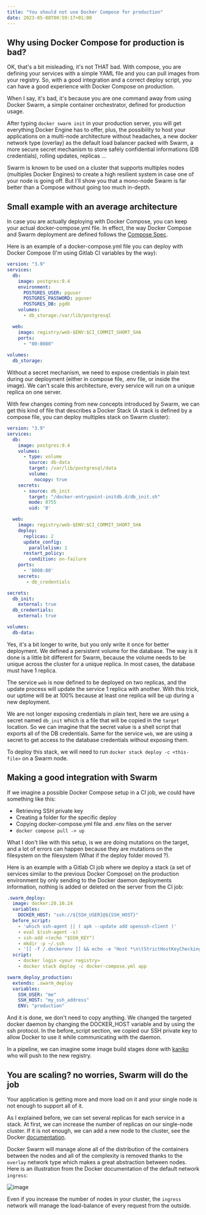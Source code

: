 ```yaml
---
title: "You should not use Docker Compose for production"
date: 2023-05-08T00:59:17+01:00
---
```


## Why using Docker Compose for production is bad?

OK, that's a bit misleading, it's not THAT bad. With compose, you are defining your services with a simple YAML file and you can pull images from your registry.
So, with a good integration and a correct deploy script, you can have a good experience with Docker Compose on production.

When I say, it's bad, it's because you are one command away from using Docker Swarm, a simple container orchestrator, defined for production usage.

After typing `docker swarm init` in your production server, you will get everything Docker Engine has to offer, plus, the possibility to host your applications on a multi-node architecture without headaches, a new docker network type (overlay) as the default load balancer packed with Swarm, a more secure secret mechanism to store safely confidential informations (DB credentials), rolling updates, replicas ...

Swarm is known to be used on a cluster that supports multiples nodes (multiples Docker Engines) to create a high resilient system in case one of your node is going off.
But I'll show you that a mono-node Swarm is far better than a Compose without going too much in-depth.

## Small example with an average architecture

In case you are actually deploying with Docker Compose, you can keep your actual docker-compose.yml file.
In effect, the way Docker Compose and Swarm deployment are defined follows the [Compose Spec](https://compose-spec.io/).

Here is an example of a docker-compose.yml file you can deploy with Docker Compose (I'm using Gitlab CI variables by the way):

```yml
version: "3.9"
services:
  db:
    image: postgres:9.4
    environment:
      POSTGRES_USER: pguser
      POSTGRES_PASSWORD: pguser
      POSTGRES_DB: pgdb
    volumes:
      - db_storage:/var/lib/postgresql

  web:
    image: registry/web-$ENV:$CI_COMMIT_SHORT_SHA
    ports:
      - "80:8080"
  
volumes:
  db_storage:
```

Without a secret mechanism, we need to expose credentials in plain text during our deployment (either in compose file, .env file, or inside the image).
We can't scale this architecture, every service will run on a unique replica on one server.

With few changes coming from new concepts introduced by Swarm, we can get this kind of file that describes a Docker Stack (A stack is defined by a compose file, you can deploy multiples stack on Swarm cluster):
```yml
version: "3.9"
services:
  db:
    image: postgres:9.4
    volumes:
      - type: volume
        source: db-data
        target: /var/lib/postgresql/data
        volume:
          nocopy: true
    secrets:
      - source: db_init
        target: "/docker-entrypoint-initdb.d/db_init.sh"
        mode: 0755
        uid: '0'

  web:
    image: registry/web-$ENV:$CI_COMMIT_SHORT_SHA
    deploy:
      replicas: 2
      update_config:
        parallelism: 1
      restart_policy:
        condition: on-failure
    ports:
      - '8080:80'
    secrets:
       - db_credentials

secrets:
  db_init:
    external: true
  db_credentials:
    external: true

volumes:
  db-data:
```

Yes, it's a bit longer to write, but you only write it once for better deployment.
We defined a persistent volume for the database. The way is it done is a little bit different for Swarm, because the volume needs to be unique across the cluster for a unique replica.
In most cases, the database must have 1 replica.

The service `web` is now defined to be deployed on two replicas, and the update process will update the service 1 replica with another. With this trick, our uptime will be at 100% because at least one replica will be up during a new deployment.

We are not longer exposing credentials in plain text, here we are using a secret named `db_init` which is a file that will be copied in the `target` location. So we can imagine that the secret value is a shell script that exports all of the DB credentials.
Same for the service `web`, we are using a secret to get access to the database credentials without exposing them.

To deploy this stack, we will need to run `docker stack deploy -c <this-file>` on a Swarm node.

## Making a good integration with Swarm

If we imagine a possible Docker Compose setup in a CI job, we could have something like this:
- Retrieving SSH private key
- Creating a folder for the specific deploy
- Copying docker-compose.yml file and .env files on the server
- `docker compose pull -> up`

What I don't like with this setup, is we are doing mutations on the target, and a lot of errors can happen because they are mutations on the filesystem on the filesystem (What if the deploy folder moved ?).

Here is an example with a Gitlab CI job where we deploy a stack (a set of services similar to the previous Docker Compose) on the production environment by only sending to the Docker daemon deployments information, nothing is added or deleted on the server from the CI job:

```yml
.swarm_deploy:
  image: docker:20.10.24
  variables:
    DOCKER_HOST: "ssh://${SSH_USER}@${SSH_HOST}"
  before_script:
    - 'which ssh-agent || ( apk --update add openssh-client )'
    - eval $(ssh-agent -s)
    - ssh-add <(echo "$SSH_KEY")
    - mkdir -p ~/.ssh
    - '[[ -f /.dockerenv ]] && echo -e "Host *\n\tStrictHostKeyChecking no\n\n" > ~/.ssh/config'
  script:
    - docker login <your registry>
    - docker stack deploy -c docker-compose.yml app

swarm_deploy_production:
  extends: .swarm_deploy
  variables:
    SSH_USER: "me"
    SSH_HOST: "my_ssh_address"
    ENV: "production"
```

And it is done, we don't need to copy anything. We changed the targeted docker daemon by changing the DOCKER_HOST variable and by using the ssh protocol.
In the before_script section, we copied our SSH private key to allow Docker to use it while communicating with the daemon.

In a pipeline, we can imagine some image build stages done with [kaniko](https://github.com/GoogleContainerTools/kaniko) who will push to the new registry.

## You are scaling? no worries, Swarm will do the job

Your application is getting more and more load on it and your single node is not enough to support all of it.

As I explained before, we can set several replicas for each service in a stack.
At first, we can increase the number of replicas on our single-node cluster.
If it is not enough, we can add a new node to the cluster, see the Docker [documentation]([documentation](https://docs.docker.com/engine/swarm/swarm-tutorial/add-nodes/)).

Docker Swarm will manage alone all of the distribution of the containers between the nodes and all of the complexity is removed thanks to the `overlay` network type which makes a great abstraction between nodes.
Here is an illustration from the Docker documentation of the default network `ingress`:

![image](https://docs.docker.com/engine/swarm/images/ingress-routing-mesh.png)

Even if you increase the number of nodes in your cluster, the `ingress` network will manage the load-balance of every request from the outside.